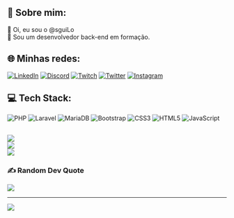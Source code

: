 ## 💫 Sobre mim:
 👋 Oi, eu sou o @sguiLo<br> 👀 Sou um desenvolvedor back-end em formação.


## 🌐 Minhas redes:
 [![LinkedIn](https://img.shields.io/badge/LinkedIn-%230077B5.svg?logo=linkedin&logoColor=white)](https://linkedin.com/in/gustavo-rodrigues-9386a9214) [![Discord](https://img.shields.io/badge/Discord-%237289DA.svg?logo=discord&logoColor=white)](htttps://discord.gg/sguiLo#4617)  [![Twitch](https://img.shields.io/badge/Twitch-%239146FF.svg?logo=Twitch&logoColor=white)](https://twitch.tv/sguilo) [![Twitter](https://img.shields.io/badge/Twitter-%231DA1F2.svg?logo=Twitter&logoColor=white)](https://twitter.com/singeloo) [![Instagram](https://img.shields.io/badge/Instagram-%23E4405F.svg?logo=Instagram&logoColor=white)](https://instagram.com/gustavoolr)

## 💻 Tech Stack:
![PHP](https://img.shields.io/badge/php-%23777BB4.svg?style=for-the-badge&logo=php&logoColor=white) ![Laravel](https://img.shields.io/badge/laravel-%23FF2D20.svg?style=for-the-badge&logo=laravel&logoColor=white) ![MariaDB](https://img.shields.io/badge/MariaDB-003545?style=for-the-badge&logo=mariadb&logoColor=white) ![Bootstrap](https://img.shields.io/badge/bootstrap-%23563D7C.svg?style=for-the-badge&logo=bootstrap&logoColor=white) ![CSS3](https://img.shields.io/badge/css3-%231572B6.svg?style=for-the-badge&logo=css3&logoColor=white) ![HTML5](https://img.shields.io/badge/html5-%23E34F26.svg?style=for-the-badge&logo=html5&logoColor=white) ![JavaScript](https://img.shields.io/badge/javascript-%23323330.svg?style=for-the-badge&logo=javascript&logoColor=%23F7DF1E)
## 
![](https://github-readme-stats.vercel.app/api?username=sguilo&theme=gotham&hide_border=false&include_all_commits=true&count_private=true)<br/>
![](https://github-readme-streak-stats.herokuapp.com/?user=sguilo&theme=gotham&hide_border=false)<br/>
![](https://github-readme-stats.vercel.app/api/top-langs/?username=sguilo&theme=gotham&hide_border=false&include_all_commits=true&count_private=true&layout=compact)

### ✍️ Random Dev Quote
![](https://quotes-github-readme.vercel.app/api?type=horizontal&theme=dark)

---
[![](https://visitcount.itsvg.in/api?id=sguilo&icon=0&color=3)](https://visitcount.itsvg.in)

